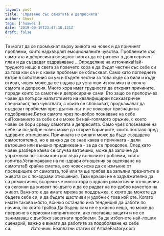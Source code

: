 ```yaml
---
layout: post
title: 'Справяне със самотата и депресията'
author: Ghost
tags: ['huawei']
date: '2019-09-19T23:47:38.121Z'
draft: false
---
```


Те могат да се промъкнат върху живота на човек и да причинят проблеми, които надхвърлят емоционалните чувства. Проблемите със самотата и депресията всъщност могат да се разлеят в дългосрочен план и да създадат оздравяване ...Определяне на източникаНай-трудното нещо в света за повечето хора е да бъдат честни със себе си за това кои са и с какви проблеми се сблъскват. Само като погледнете вътре в собствения си ум и бъдете честни за това къде са били и къде отиват, човек може да се надява да установи източника на своята самота и депресия. Много хора имат трудности да открият причините, поради които са самотни и депресирани сами. Ето защо се препоръчва човек да потърси напътствието на квалифициран психиатричен специалист, ако чувствата, с които се сблъскват, продължават да създават проблеми през дългия път и не показват признаци на подобряване.Битка самота чрез по-добро познаване на себе сиПознанието за себе си е може би най-голямото оръжие, с което човек се бори срещу самотата и депресията. Само чрез опознаване на себе си по-добре човек може да открие бариерите, които поставя пред здравите отношения. Причината не винаги може да бъде създадена самостоятелно, но е важно да се знае каква е причината - дали вътрешно или външно придвижвана - за да се преодолее. След като човек разбере какво се случва вътрешно, може да започне да упражнява по-голям контрол върху външните проблеми, които изпитва.Установяване на по-здрави отношения за оцеляване на самотатаВ крайна сметка, ако човек иска да се измъкне от последиците от самотата, той или тя ще трябва да запълни празнотите в живота си с по-здрави отношения. Тези връзки не е задължително да са романтични, въпреки че много хора в здрави романтични отношения са склонни да живеят по-дълго и да се радват на по-добро качество на живот. Важното е да имате мрежа за поддръжка, с която да можете да бъдете себе си, и да бъдете щастливи и удобни с това кой сте. Когато имате такова място, всичко останало има тенденция да работи по начина, по който трябва.Да бъдеш сам не е ужасно нещо, но може да прерасне в сериозни неприятности, ако поставяш защити и не се занимаваш с дълбоко засегнати проблеми. За да избегнете най-лошия сценарий, важно е винаги да работите за подобряване на себе си.                Източник: Безплатни статии от ArticleFactory.com
